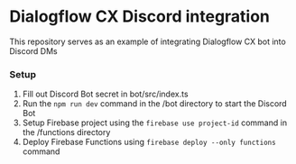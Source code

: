 # Dialogflow CX Discord integration

This repository serves as an example of integrating Dialogflow CX bot into Discord DMs

### Setup 

1. Fill out Discord Bot secret in bot/src/index.ts
2. Run the ```npm run dev``` command in the /bot directory to start the Discord Bot
3. Setup Firebase project using the ```firebase use project-id``` command in the /functions directory
4. Deploy Firebase Functions using ```firebase deploy --only functions``` command
